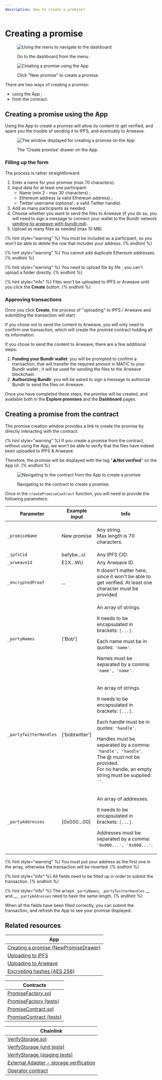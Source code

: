 ```yaml
---
description: How to create a promise?
---
```


# Creating a promise

<figure><img src="../.gitbook/assets/image (1) (1).png" alt="Using the menu to navigate to the dashboard"><figcaption><p>Go to the dashboard from the menu.</p></figcaption></figure>

<figure><img src="../.gitbook/assets/image (5) (1).png" alt="Creating a promise using the App"><figcaption><p>Click "New promise" to create a promise.</p></figcaption></figure>

There are two ways of creating a promise:

* using the App ;
* from the contract.

## Creating a promise using the App

Using the App to create a promise will allow its content to get verified, and spare you the trouble of sending it to IPFS, and eventually to Arweave.&#x20;

<figure><img src="../.gitbook/assets/image (7) (1).png" alt="The window displayed for creating a promise on the App"><figcaption><p>The 'Create promise' drawer on the App.</p></figcaption></figure>

### Filling up the form

The process is rather straightforward:

1. Enter a name for your promise (max 70 characters).
2. Input data for at least one participant:
   * Name (min 2 - max 30 characters) ;
   * Ethereum address (a valid Ethereum address) ;
   * Twitter username (optional ; a valid Twitter handle).
3. Add as many participants as needed.
4. Choose whether you want to send the files to Arweave (if you do so, you will need to sign a message to connect your wallet to the Bundlr network [sending-to-arweave-with-bundlr.md](../ipfs-and-arweave/sending-to-arweave-with-bundlr.md "mention")).
5. Upload as many files as needed (max 10 MB).

{% hint style="warning" %}
You must be included as a participant, so you won't be able to delete the row that includes your address.
{% endhint %}

{% hint style="warning" %}
You cannot add duplicate Ethereum addresses.
{% endhint %}

{% hint style="warning" %}
You need to upload file by file ; you can't upload a folder directly.
{% endhint %}

{% hint style="info" %}
Files won't be uploaded to IPFS or Arweave until you click the **Create** button.
{% endhint %}

### Approving transactions

Once you click **Create**, the process of "uploading" to IPFS / Arweave and submitting the transaction will start.

If you chose not to send the content to Arweave, you will only need to confirm one transaction, which will create the promise contract holding all its information.

If you chose to send the content to Arweave, there are a few additional steps:

1. **Funding your Bundlr wallet**: you will be prompted to confirm a transaction, that will transfer the required amount in MATIC to your Bundlr wallet ; it will be used for sending the files to the Arweave blockchain.
2. **Authorizing Bundlr**: you will be asked to sign a message to authorize Bundlr to send the files on Arweave.

Once you have completed these steps, the promise will be created, and available both in the **Explore promises** and the **Dashboard** pages.

## Creating a promise from the contract

The promise creation window provides a link to create the promise by directly interacting with the contract.

{% hint style="warning" %}
If you create a promise from the contract, without using the App, we won't be able to verify that the files have indeed been uploaded to IPFS & Arweave.

Therefore, the promise will be displayed with the tag ":warning:**Not verified**" on the App UI.
{% endhint %}

<figure><img src="../.gitbook/assets/image (4) (1).png" alt="Navigating to the contract from the App to create a promise"><figcaption><p>Navigating to the contract to create a promise.</p></figcaption></figure>

Once in the `createPromiseContract` function, you will need to provide the following parameters:

| Parameter              | Example input   | Info                                                                                                                                                                                                                                                                                                                                         |
| ---------------------- | --------------- | -------------------------------------------------------------------------------------------------------------------------------------------------------------------------------------------------------------------------------------------------------------------------------------------------------------------------------------------- |
| `_promiseName`         | New promise     | <p>Any string.<br>Max length is 70 characters.</p>                                                                                                                                                                                                                                                                                           |
| `_ipfsCid`             | bafybe...ci     | Any IPFS CID.                                                                                                                                                                                                                                                                                                                                |
| `_arweaveId`           | E1X...WU        | Any Arweave ID.                                                                                                                                                                                                                                                                                                                              |
| `_encryptedProof`      | ...             | It doesn't matter here, since it won't be able to get verified. At least one character must be provided.                                                                                                                                                                                                                                     |
| `_partyNames`          | \['Bob']        | <p>An array of strings.</p><p>It needs to be encapsulated in brackets: <code>[...]</code>.</p><p>Each name must be in quotes: <code>'name'</code>. </p><p>Names must be separated by a comma: <code>'name', 'name'</code>. </p>                                                                                                              |
| `_partyTwitterHandles` | \['bobtwitter'] | <p>An array of strings.</p><p>It needs to be encapsulated in brackets: <code>[...]</code>.</p><p>Each handle must be in quotes: <code>'handle'</code>. </p><p>Handles must be separated by a comma: <code>'handle', 'handle'</code>.<br>The @ must not be provided.<br>For no handle, an empty string must be supplied: <code>''</code>.</p> |
| `_partyAddresses`      | \[0x000...00]   | <p>An array of addresses.</p><p>It needs to be encapsulated in brackets: <code>[...]</code>.</p><p>Addresses must be separated by a comma: <code>'0x000...', '0x000...'</code>.</p>                                                                                                                                                          |

{% hint style="warning" %}
You must put your address as the first one in the array, otherwise the transaction will be reverted.
{% endhint %}

{% hint style="info" %}
All fields need to be filled up in order to submit the transaction.
{% endhint %}

{% hint style="info" %}
The arrays `_partyNames`_,_ `_partyTwitterHandles` __ and __ `_partyAddresses` need to have the same length.
{% endhint %}

When all the fields have been filled correctly, you can submit the transaction, and refresh the App to see your promise displayed.

## Related resources

| App                                                                                                                                                               |
| ----------------------------------------------------------------------------------------------------------------------------------------------------------------- |
| [Creating a promise (NewPromiseDrawer)](https://github.com/polar0/chainlink-fall-2022-hackathon/blob/main/frontend/components/user-dashboard/NewPromiseDrawer.js) |
| [Uploading to IPFS](https://github.com/polar0/chainlink-fall-2022-hackathon/blob/main/frontend/systems/tasks/uploadToIPFS.js)                                     |
| [Uploading to Arweave](https://github.com/polar0/chainlink-fall-2022-hackathon/blob/main/frontend/systems/tasks/uploadToArweave.js)                               |
| [Encrypting hashes (AES 256)](https://github.com/polar0/chainlink-fall-2022-hackathon/blob/main/frontend/systems/tasks/encryptAES256.js)                          |

| Contracts                                                                                                                                      |
| ---------------------------------------------------------------------------------------------------------------------------------------------- |
| [PromiseFactory.sol](https://github.com/polar0/chainlink-fall-2022-hackathon/blob/main/backend/hardhat/contracts/PromiseFactory.sol)           |
| [PromiseFactory (tests)](https://github.com/polar0/chainlink-fall-2022-hackathon/blob/main/backend/hardhat/test/unit/PromiseFactory.test.js)   |
| [PromiseContract.sol](https://github.com/polar0/chainlink-fall-2022-hackathon/blob/main/backend/hardhat/contracts/PromiseContract.sol)         |
| [PromiseContract (tests)](https://github.com/polar0/chainlink-fall-2022-hackathon/blob/main/backend/hardhat/test/unit/PromiseContract.test.js) |

| Chainlink                                                                                                                                                     |
| ------------------------------------------------------------------------------------------------------------------------------------------------------------- |
| [VerifyStorage.sol](https://github.com/polar0/chainlink-fall-2022-hackathon/blob/main/backend/hardhat/contracts/VerifyStorage.sol)                            |
| [VerifyStorage (unit tests)](https://github.com/polar0/chainlink-fall-2022-hackathon/blob/main/backend/hardhat/test/unit/VerifyStorageMock.test.js)           |
| [VerifyStorage (staging tests)](https://github.com/polar0/chainlink-fall-2022-hackathon/blob/main/backend/hardhat/test/staging/VerifyStorage.staging.test.js) |
| [External Adapter - storage verification](https://github.com/polar0/chainlink-fall-2022-hackathon/tree/main/backend/chainlink-ea-storage-verification)        |
| [Operator contract](https://mumbai.polygonscan.com/address/0xd4d1fe6ff0a871ccf37bcfbce3135f548e5f05b5)                                                        |
